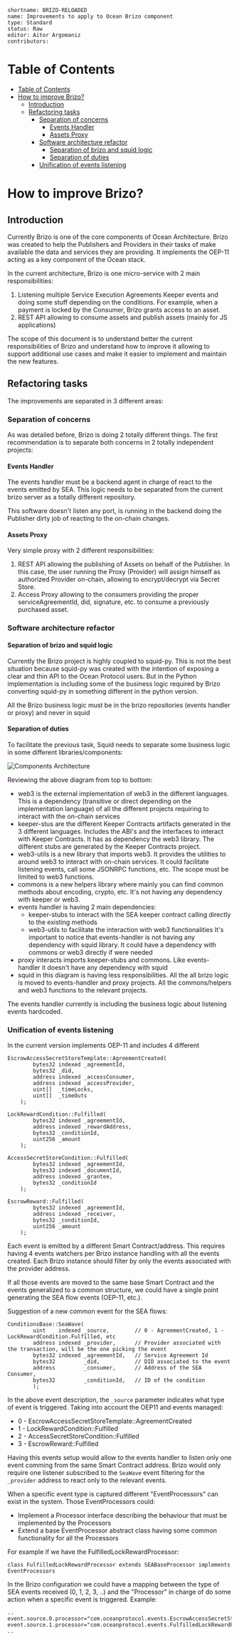 ```
shortname: BRIZO-RELOADED
name: Improvements to apply to Ocean Brizo component
type: Standard
status: Raw
editor: Aitor Argomaniz
contributors: 
```


Table of Contents
=================

   * [Table of Contents](#table-of-contents)
   * [How to improve Brizo?](#how-to-improve-brizo)
      * [Introduction](#introduction)
      * [Refactoring tasks](#refactoring-tasks)
         * [Separation of concerns](#separation-of-concerns)
            * [Events Handler](#events-handler)
            * [Assets Proxy](#assets-proxy)
         * [Software architecture refactor](#software-architecture-refactor)
            * [Separation of brizo and squid logic](#separation-of-brizo-and-squid-logic)
            * [Separation of duties](#separation-of-duties)
         * [Unification of events listening](#unification-of-events-listening)


# How to improve Brizo?

## Introduction

Currently Brizo is one of the core components of Ocean Architecture. Brizo was created to help the Publishers and Providers in their tasks of make available the data and services they are providing. It implements the OEP-11 acting as a key component of the Ocean stack.

In the current architecture, Brizo is one micro-service with 2 main responsibilities:

1. Listening multiple Service Execution Agreements Keeper events and doing some stuff depending on the conditions. For example, when a payment is locked by the Consumer, Brizo grants access to an asset.
2. REST API allowing to consume assets and publish assets (mainly for JS applications)

The scope of this document is to understand better the current responsibilities of Brizo and understand how to improve it allowing to support additional use cases and make it easier to implement and maintain the new features.

## Refactoring tasks

The improvements are separated in 3 different areas:


### Separation of concerns

As was detailed before, Brizo is doing 2 totally different things. The first recommendation is to separate both concerns in 2 totally independent projects:

#### Events Handler

The events handler must be a backend agent in charge of react to the events emitted by SEA. This logic needs to be separated from the current brizo server as a totally different repository. 

This software doesn't listen any port, is running in the backend doing the Publisher dirty job of reacting to the on-chain changes.


#### Assets Proxy

Very simple proxy with 2 different responsibilities:

1. REST API allowing the publishing of Assets on behalf of the Publisher. In this case, the user running the Proxy (Provider) will assign himself as authorized Provider on-chain, allowing to encrypt/decrypt via Secret Store.
2. Access Proxy allowing to the consumers providing the proper serviceAgreementId, did, signature, etc. to consume a previously purchased asset.


### Software architecture refactor


#### Separation of brizo and squid logic

Currently the Brizo project is highly coupled to squid-py. This is not the best situation because squid-py was created with the intention of exposing a clear and thin API to the Ocean Protocol users. But in the Python implementation is including some of the business logic required by Brizo converting squid-py in something different in the python version.

All the Brizo business logic must be in the brizo repositories (events handler or proxy) and never in squid


#### Separation of duties

To facilitate the previous task, Squid needs to separate some business logic in some different libraries/components:

![Components Architecture](images/components-architecture.png)


Reviewing the above diagram from top to bottom:

* web3 is the external implementation of web3 in the different languages. This is a dependency (transitive or direct depending on the implementation language) of all the different projects requiring to interact with the on-chain services
* keeper-stus are the different Keeper Contracts artifacts generated in the 3 different languages. Includes the ABI's and the interfaces to interact with Keeper Contracts. It has as dependency the web3 library. The different stubs are generated by the Keeper Contracts project.
* web3-utils is a new library that imports web3. It provides the utilities to around web3 to interact with on-chain services. It could facilitate listening events, call some JSONRPC functions, etc. The scope must be limited to web3 functions.
* commons is a new helpers library where mainly you can find common methods about encoding, crypto, etc. It's not having any dependency with keeper or web3.
* events handler is having 2 main dependencies: 
  - keeper-stubs to interact with the SEA keeper contract calling directly to the existing methods
  - web3-utils to facilitate the interaction with web3 functionalities
  It's important to notice that events-handler is not having any dependency with squid library. It could have a dependency with commons or web3 directly if were needed
* proxy interacts imports keeper-stubs and commons. Like events-handler it doesn't have any dependency with squid
* squid in this diagram is having less responsibilities. All the all brizo logic is moved to events-handler and proxy projects. All the commons/helpers and web3 functions to the relevant projects.


The events handler currently is including the business logic about listening events hardcoded. 

### Unification of events listening


In the current version implements OEP-11 and includes 4 different 

```
EscrowAccessSecretStoreTemplate::AgreementCreated(
        bytes32 indexed _agreementId,
        bytes32 _did,
        address indexed _accessConsumer,
        address indexed _accessProvider,
        uint[]  _timeLocks,
        uint[]  _timeOuts
    );

LockRewardCondition::Fulfilled(
        bytes32 indexed _agreementId,
        address indexed _rewardAddress,
        bytes32 _conditionId,
        uint256 _amount
    );

AccessSecretStoreCondition::Fulfilled(
        bytes32 indexed _agreementId,
        bytes32 indexed _documentId,
        address indexed _grantee,
        bytes32 _conditionId
    );

EscrowReward::Fulfilled(
        bytes32 indexed _agreementId,
        address indexed _receiver,
        bytes32 _conditionId,
        uint256 _amount
    );
```

Each event is emitted by a different Smart Contract/address. This requires having 4 events watchers per Brizo instance handling with all the events created. Each Brizo instance should filter by only the events associated with the provider address.

If all those events are moved to the same base Smart Contract and the events generalized to a common structure, we could have a single point generating the SEA flow events (OEP-11, etc.). 

Suggestion of a new common event for the SEA flows:

```
ConditionsBase::SeaWave(
        uint    indexed _source,        // 0 - AgreementCreated, 1 - LockRewardCondition.Fulfilled, etc 
        address indexed _provider,      // Provider associated with the transaction, will be the one picking the event 
        bytes32 indexed _agreementId,   // Service Agreement Id
        bytes32         _did,           // DID associated to the event
        address         _consumer,      // Address of the SEA Consumer,
        bytes32         _conditionId,   // ID of the condition    
        ); 
```

In the above event description, the `_source` parameter indicates what type of event is triggered. Taking into account the OEP11 and events managed:

* 0 - EscrowAccessSecretStoreTemplate::AgreementCreated
* 1 - LockRewardCondition::Fulfilled
* 2 - AccessSecretStoreCondition::Fulfilled
* 3 - EscrowReward::Fulfilled

Having this events setup would allow to the events handler to listen only one event comming from the same Smart Contract address. Brizo would only require one listener subscribed to the `SeaWave` event filtering for the `_provider` address to react only to the relevant events.

When a specific event type is captured different "EventProcessors" can exist in the system. Those EventProcessors could:

* Implement a Processor interface describing the behaviour that must be implemented by the Processors
* Extend a base EventProcessor abstract class having some common functionality for all the Processors
 
For example if we have the FulfilledLockRewardProcessor:

`class FulfilledLockRewardProcessor extends SEABaseProcessor implements EventProcessors`

In the Brizo configuration we could have a mapping between the type of SEA events received (0, 1, 2, 3, ..) and the "Processor" in charge of do some action when a specific event is triggered. Example:

```
..
event.source.0.processor="com.oceanprotocol.events.EscrowAccessSecretStoreAgreementCreatedProcessor"
event.source.1.processor="com.oceanprotocol.events.FulfilledLockRewardProcessor"
..
```










